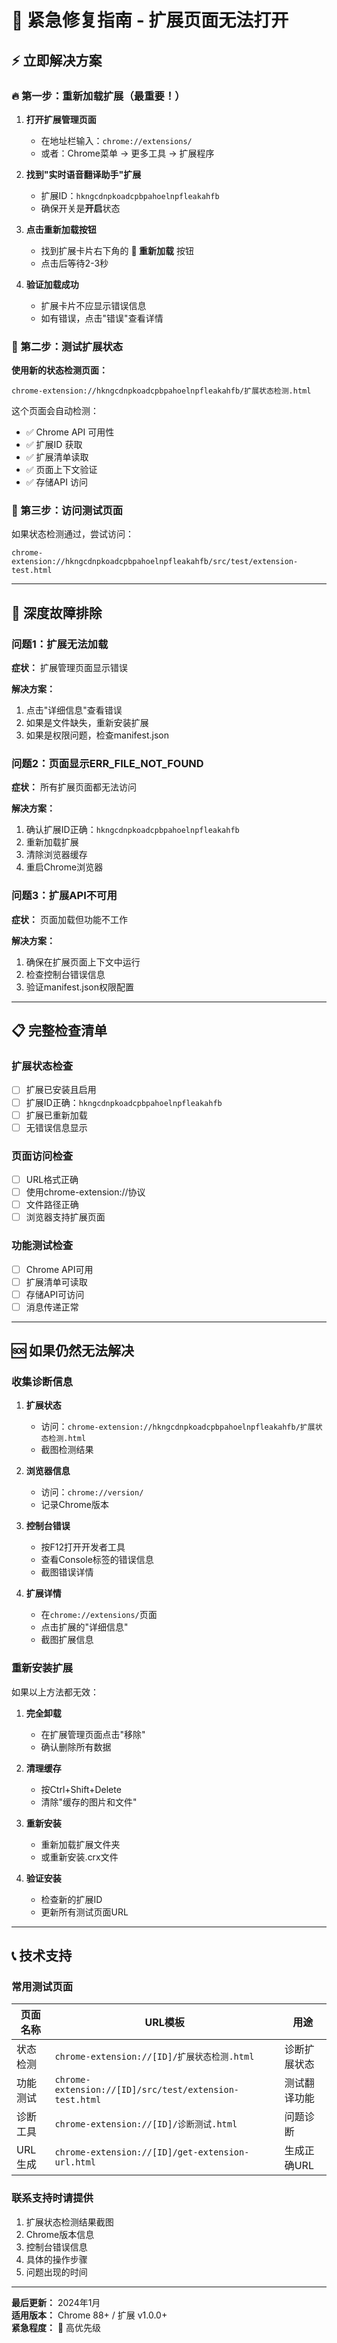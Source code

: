 # 🚨 紧急修复指南 - 扩展页面无法打开

## ⚡ 立即解决方案

### 🔥 第一步：重新加载扩展（最重要！）

1. **打开扩展管理页面**
   - 在地址栏输入：`chrome://extensions/`
   - 或者：Chrome菜单 → 更多工具 → 扩展程序

2. **找到"实时语音翻译助手"扩展**
   - 扩展ID：`hkngcdnpkoadcpbpahoelnpfleakahfb`
   - 确保开关是**开启**状态

3. **点击重新加载按钮**
   - 找到扩展卡片右下角的 **🔄 重新加载** 按钮
   - 点击后等待2-3秒

4. **验证加载成功**
   - 扩展卡片不应显示错误信息
   - 如有错误，点击"错误"查看详情

### 🧪 第二步：测试扩展状态

**使用新的状态检测页面：**
```
chrome-extension://hkngcdnpkoadcpbpahoelnpfleakahfb/扩展状态检测.html
```

这个页面会自动检测：
- ✅ Chrome API 可用性
- ✅ 扩展ID 获取
- ✅ 扩展清单读取
- ✅ 页面上下文验证
- ✅ 存储API 访问

### 🎯 第三步：访问测试页面

如果状态检测通过，尝试访问：
```
chrome-extension://hkngcdnpkoadcpbpahoelnpfleakahfb/src/test/extension-test.html
```

---

## 🔧 深度故障排除

### 问题1：扩展无法加载

**症状：** 扩展管理页面显示错误

**解决方案：**
1. 点击"详细信息"查看错误
2. 如果是文件缺失，重新安装扩展
3. 如果是权限问题，检查manifest.json

### 问题2：页面显示ERR_FILE_NOT_FOUND

**症状：** 所有扩展页面都无法访问

**解决方案：**
1. 确认扩展ID正确：`hkngcdnpkoadcpbpahoelnpfleakahfb`
2. 重新加载扩展
3. 清除浏览器缓存
4. 重启Chrome浏览器

### 问题3：扩展API不可用

**症状：** 页面加载但功能不工作

**解决方案：**
1. 确保在扩展页面上下文中运行
2. 检查控制台错误信息
3. 验证manifest.json权限配置

---

## 📋 完整检查清单

### 扩展状态检查
- [ ] 扩展已安装且启用
- [ ] 扩展ID正确：`hkngcdnpkoadcpbpahoelnpfleakahfb`
- [ ] 扩展已重新加载
- [ ] 无错误信息显示

### 页面访问检查
- [ ] URL格式正确
- [ ] 使用chrome-extension://协议
- [ ] 文件路径正确
- [ ] 浏览器支持扩展页面

### 功能测试检查
- [ ] Chrome API可用
- [ ] 扩展清单可读取
- [ ] 存储API可访问
- [ ] 消息传递正常

---

## 🆘 如果仍然无法解决

### 收集诊断信息

1. **扩展状态**
   - 访问：`chrome-extension://hkngcdnpkoadcpbpahoelnpfleakahfb/扩展状态检测.html`
   - 截图检测结果

2. **浏览器信息**
   - 访问：`chrome://version/`
   - 记录Chrome版本

3. **控制台错误**
   - 按F12打开开发者工具
   - 查看Console标签的错误信息
   - 截图错误详情

4. **扩展详情**
   - 在`chrome://extensions/`页面
   - 点击扩展的"详细信息"
   - 截图扩展信息

### 重新安装扩展

如果以上方法都无效：

1. **完全卸载**
   - 在扩展管理页面点击"移除"
   - 确认删除所有数据

2. **清理缓存**
   - 按Ctrl+Shift+Delete
   - 清除"缓存的图片和文件"

3. **重新安装**
   - 重新加载扩展文件夹
   - 或重新安装.crx文件

4. **验证安装**
   - 检查新的扩展ID
   - 更新所有测试页面URL

---

## 📞 技术支持

### 常用测试页面

| 页面名称 | URL模板 | 用途 |
|---------|---------|------|
| 状态检测 | `chrome-extension://[ID]/扩展状态检测.html` | 诊断扩展状态 |
| 功能测试 | `chrome-extension://[ID]/src/test/extension-test.html` | 测试翻译功能 |
| 诊断工具 | `chrome-extension://[ID]/诊断测试.html` | 问题诊断 |
| URL生成 | `chrome-extension://[ID]/get-extension-url.html` | 生成正确URL |

### 联系支持时请提供

1. 扩展状态检测结果截图
2. Chrome版本信息
3. 控制台错误信息
4. 具体的操作步骤
5. 问题出现的时间

---

**最后更新：** 2024年1月  
**适用版本：** Chrome 88+ / 扩展 v1.0.0+  
**紧急程度：** 🔴 高优先级